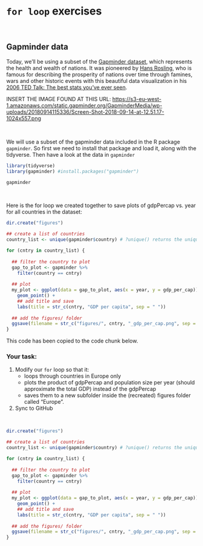 `for loop` exercises
================

<br>

## Gapminder data

Today, we’ll be using a subset of the [Gapminder
dataset](https://www.gapminder.org/tools/?from=world#$chart-type=bubbles),
which represents the health and wealth of nations. It was pioneered by
[Hans Rosling](https://www.ted.com/speakers/hans_rosling), who is famous
for describing the prosperity of nations over time through famines, wars
and other historic events with this beautiful data visualization in his
[2006 TED Talk: The best stats you’ve ever
seen](https://www.ted.com/talks/hans_rosling_shows_the_best_stats_you_ve_ever_seen).

INSERT THE IMAGE FOUND AT THIS URL:
<https://s3-eu-west-1.amazonaws.com/static.gapminder.org/GapminderMedia/wp-uploads/20180914115336/Screen-Shot-2018-09-14-at-12.51.17-1024x557.png>

<br>

We will use a subset of the gapminder data included in the R package
`gapminder`. So first we need to install that package and load it, along
with the tidyverse. Then have a look at the data in `gapminder`

``` r
library(tidyverse)
library(gapminder) #install.packages("gapminder")

gapminder
```

<br>

Here is the for loop we created together to save plots of gdpPercap
vs. year for all countries in the dataset:

``` r
dir.create("figures") 

## create a list of countries
country_list <- unique(gapminder$country) # ?unique() returns the unique values

for (cntry in country_list) {
  
  ## filter the country to plot
  gap_to_plot <- gapminder %>%
    filter(country == cntry)
  
  ## plot
  my_plot <- ggplot(data = gap_to_plot, aes(x = year, y = gdp_per_cap)) + 
    geom_point() +
    ## add title and save
    labs(title = str_c(cntry, "GDP per capita", sep = " "))
  
  ## add the figures/ folder
  ggsave(filename = str_c("figures/", cntry, "_gdp_per_cap.png", sep = ""), plot = my_plot)
} 
```

This code has been copied to the code chunk below.

### Your task:

1.  Modify our `for` loop so that it:
    -   loops through countries in Europe only
    -   plots the product of gdpPercap and population size per year
        (should approximate the total GDP) instead of the gdpPercap
    -   saves them to a new subfolder inside the (recreated) figures
        folder called “Europe”.
2.  Sync to GitHub

<br>

``` r
dir.create("figures") 

## create a list of countries
country_list <- unique(gapminder$country) # ?unique() returns the unique values

for (cntry in country_list) {
  
  ## filter the country to plot
  gap_to_plot <- gapminder %>%
    filter(country == cntry)
  
  ## plot
  my_plot <- ggplot(data = gap_to_plot, aes(x = year, y = gdp_per_cap)) + 
    geom_point() +
    ## add title and save
    labs(title = str_c(cntry, "GDP per capita", sep = " "))
  
  ## add the figures/ folder
  ggsave(filename = str_c("figures/", cntry, "_gdp_per_cap.png", sep = ""), plot = my_plot)
} 
```

<br>
